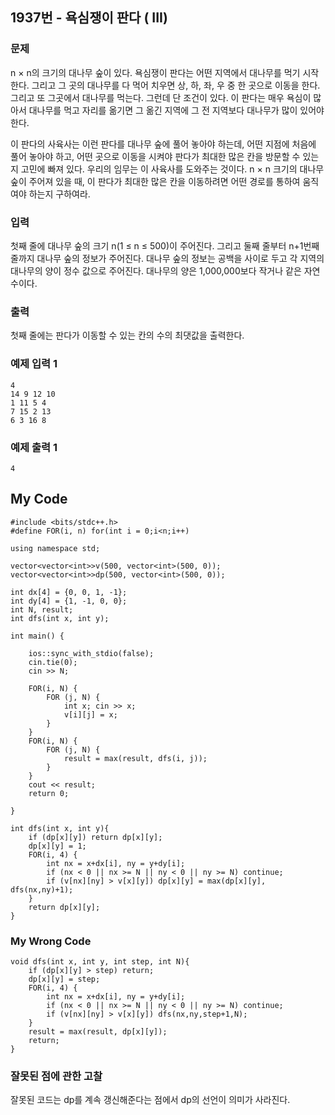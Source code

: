 ## 1937번 - 욕심쟁이 판다 ( III)

### 문제
n × n의 크기의 대나무 숲이 있다. 욕심쟁이 판다는 어떤 지역에서 대나무를 먹기 시작한다. 그리고 그 곳의 대나무를 다 먹어 치우면 상, 하, 좌, 우 중 한 곳으로 이동을 한다. 그리고 또 그곳에서 대나무를 먹는다. 그런데 단 조건이 있다. 이 판다는 매우 욕심이 많아서 대나무를 먹고 자리를 옮기면 그 옮긴 지역에 그 전 지역보다 대나무가 많이 있어야 한다. <br>

이 판다의 사육사는 이런 판다를 대나무 숲에 풀어 놓아야 하는데, 어떤 지점에 처음에 풀어 놓아야 하고, 어떤 곳으로 이동을 시켜야 판다가 최대한 많은 칸을 방문할 수 있는지 고민에 빠져 있다. 우리의 임무는 이 사육사를 도와주는 것이다. n × n 크기의 대나무 숲이 주어져 있을 때, 이 판다가 최대한 많은 칸을 이동하려면 어떤 경로를 통하여 움직여야 하는지 구하여라.<br>

### 입력
첫째 줄에 대나무 숲의 크기 n(1 ≤ n ≤ 500)이 주어진다. 그리고 둘째 줄부터 n+1번째 줄까지 대나무 숲의 정보가 주어진다. 대나무 숲의 정보는 공백을 사이로 두고 각 지역의 대나무의 양이 정수 값으로 주어진다. 대나무의 양은 1,000,000보다 작거나 같은 자연수이다.

### 출력
첫째 줄에는 판다가 이동할 수 있는 칸의 수의 최댓값을 출력한다.

### 예제 입력 1
```
4
14 9 12 10
1 11 5 4
7 15 2 13
6 3 16 8
```
### 예제 출력 1
```
4
```

## My Code 
```
#include <bits/stdc++.h>
#define FOR(i, n) for(int i = 0;i<n;i++)

using namespace std;

vector<vector<int>>v(500, vector<int>(500, 0));
vector<vector<int>>dp(500, vector<int>(500, 0));

int dx[4] = {0, 0, 1, -1};
int dy[4] = {1, -1, 0, 0};
int N, result;
int dfs(int x, int y);

int main() {

    ios::sync_with_stdio(false);
    cin.tie(0);
    cin >> N;

    FOR(i, N) {
        FOR (j, N) {
            int x; cin >> x;
            v[i][j] = x;
        }
    }
    FOR(i, N) {
        FOR (j, N) {
            result = max(result, dfs(i, j));
        }
    } 
    cout << result;
    return 0;
   
}

int dfs(int x, int y){
    if (dp[x][y]) return dp[x][y];
    dp[x][y] = 1;
    FOR(i, 4) {
        int nx = x+dx[i], ny = y+dy[i];
        if (nx < 0 || nx >= N || ny < 0 || ny >= N) continue;
        if (v[nx][ny] > v[x][y]) dp[x][y] = max(dp[x][y], dfs(nx,ny)+1);
    }
    return dp[x][y];
}
```

### My Wrong Code 
```
void dfs(int x, int y, int step, int N){
    if (dp[x][y] > step) return;
    dp[x][y] = step;
    FOR(i, 4) {
        int nx = x+dx[i], ny = y+dy[i];
        if (nx < 0 || nx >= N || ny < 0 || ny >= N) continue;
        if (v[nx][ny] > v[x][y]) dfs(nx,ny,step+1,N);
    }
    result = max(result, dp[x][y]);
    return;
}
```

### 잘못된 점에 관한 고찰
잘못된 코드는 dp를 계속 갱신해준다는 점에서 dp의 선언이 의미가 사라진다.
